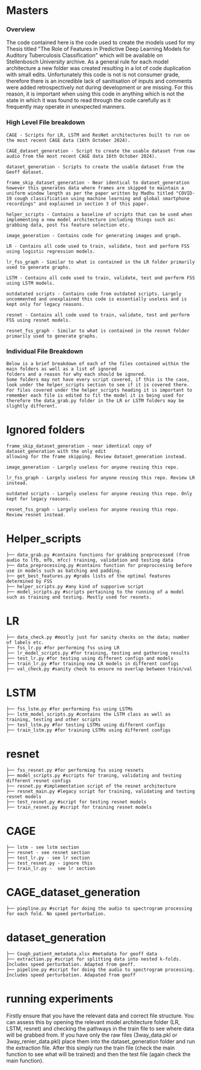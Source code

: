 # Masters

### Overview
The code contained here is the code used to create the models used for my Thesis titled "The Role of Features in Predictive Deep Learning Models for Auditory Tuberculosis Classification" which will be available on Stellenbosch University archive.
As a general rule for each model architecture a new folder was created resulting in a lot of code duplication with small edits.
Unfortunately this code is not is not consumer grade, therefore there is an incredible lack of sanitisation of inputs and comments were added retrospectively not during development or are missing.
For this reason, it is important when using this code in anything which is not the state in which it was found to read through the code carefully as it frequently may operate in unexpected manners.


### High Level File breakdown
```
CAGE - Scripts for LR, LSTM and ResNet architectures built to run on the most recent CAGE data (16th October 2024).

CAGE_dataset_generation - Script to create the usable dataset from raw audio from the most recent CAGE data 16th October 2024).

dataset_generation - Scripts to create the usable dataset from the Geoff dataset.

frame_skip_dataset_generation - Near identical to dataset_generation however this generates data where frames are skipped to maintain a uniform window length as per the paper written by Madhu titled "COVID-19 cough classification using machine learning and global smartphone recordings" and explained in section 3 of this paper.

helper_scripts - Contains a baseline of scripts that can be used when implementing a new model architecture including things such as: grabbing data, post fss feature selection etc. 

image_generation - Contains code for generating images and graph.

LR - Contains all code used to train, validate, test and perform FSS using logistic regression models.

lr_fss_graph - Similar to what is contained in the LR folder primarily used to generate graphs.

LSTM - Contains all code used to train, validate, test and perform FSS using LSTM models.

outdatated scripts - Contains code from outdated scripts. Largely uncommented and unexplained this code is essentially useless and is kept only for legacy reasons.

resnet - Contains all code used to train, validate, test and perform FSS using resnet models.

resnet_fss_graph - Similar to what is contained in the resnet folder primarily used to generate graphs.
```

### Individual File Breakdown
```
Below is a brief breakdown of each of the files contained within the main folders as well as a list of ignored
folders and a reason for why each should be ignored.
Some folders may not have every script covered, if this is the case, look under the helper_scripts section to see if it is covered there.
For files covered under the helper_scripts heading it is important to remember each file is edited to fit the model it is being used for therefore the data_grab.py folder in the LR or LSTM folders may be slightly different.
```

# Ignored folders
```
frame_skip_dataset_generation - near identical copy of dataset_generation with the only edit
allowing for the frame skipping. Review dataset_generation instead.

image_generation - Largely useless for anyone reusing this repo. 

lr_fss_graph - Largely useless for anyone reusing this repo. Review LR instead.

outdated scripts - Largely useless for anyone reusing this repo. Only kept for legacy reasons.

resnet_fss_graph - Largely useless for anyone reusing this repo. Review resnet instead.
```

# Helper_scripts
```
├── data_grab.py #contains functions for grabbing preprocessed (from audio to lfb, mfb, mfcc) training, validation and testing data
├── data_preprocessing.py #contains function for preproccesing before use in models such as batching and padding.
├── get_best_features.py #grabs lists of the optimal features determined by FSS
├── helper_scripts.py #any kind of supporive script
├── model_scripts.py #scripts pertaining to the running of a model such as training and testing. Mostly used for resnets.
```

# LR
```
├── data_check.py #mostly just for sanity checks on the data; number of labels etc.
├── fss_lr.py #for performing fss using LR
├── lr_model_scripts.py #for training, testing and gathering results
├── test_lr.py #for testing using different configs and models
├── train_lr.py #for training new LR models in different configs
├── val_check.py #sanity check to ensure no overlap between train/val
```

# LSTM
```
├── fss_lstm.py #for performing fss using LSTMs
├── lstm_model_scripts.py #contains the LSTM class as well as training, testing and other scripts
├── test_lstm.py #for testing LSTMs using different configs
├── train_lstm.py #for training LSTMs using different configs
```

# resnet
```
├── fss_resnet.py #for performing fss using resnets
├── model_scripts.py #scripts for traning, validating and testing different resnet configs
├── resnet.py #implementation script of the resnet architecture
├── resnet_main.py #legacy script for training, validating and testing resnet models
├── test_resnet.py #script for testing resnet models
├── train_resnet.py #script for training resnet models
```

# CAGE
```
├── lstm - see lstm section
├── resnet - see resnet section
├── test_lr.py - see lr section
├── test_resnet.py - ignore this 
├── train_lr.py -  see lr section
```

# CAGE_dataset_generation
```
├── piepline.py #script for doing the audio to spectrogram processing for each fold. No speed perturbation.
```

# dataset_generation
```
├── Cough_patient_metadata.xlsx #metadata for geoff data
├── extraction.py #script for splitting data into nested k-folds. Includes speed perturbation. Adapted from geoff. 
├── pipeline.py #script for doing the audio to spectrogram processing. Includes speed perturbation. Adapated from geoff
```


# running experiments
Firstly ensure that you have the relevant data and correct file structure. You can assess this by opening the relevant model architecture folder (LR, LSTM, resnet) and checking the pathways in the train file to see where data will be grabbed from.
If you have only the raw files (3way_data.pkl or 3way_renier_data.pkl) place them into the dataset_generation folder and run the extraction file.
After this simply run the train file (check the main function to see what will be trained) and then the test file (again check the main function).

